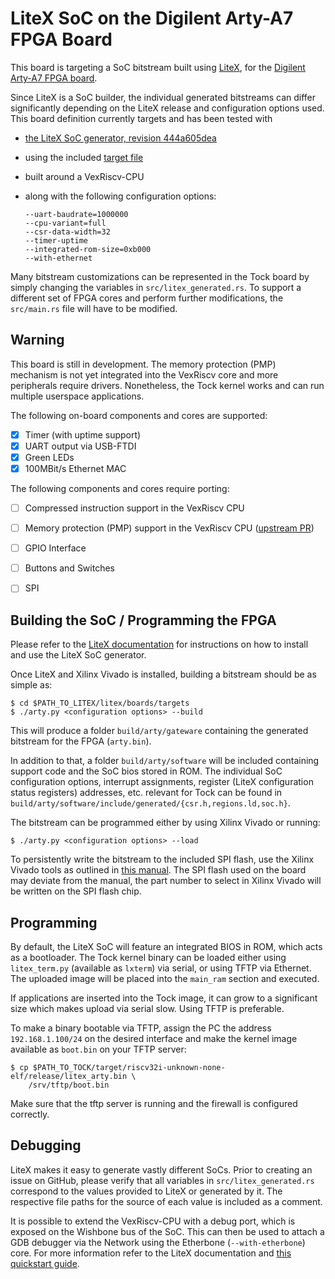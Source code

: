 LiteX SoC on the Digilent Arty-A7 FPGA Board
============================================

This board is targeting a SoC bitstream built using
[LiteX](https://github.com/enjoy-digital/litex), for the [Digilent
Arty-A7 FPGA
board](https://reference.digilentinc.com/reference/programmable-logic/arty-a7/start).

Since LiteX is a SoC builder, the individual generated bitstreams can
differ significantly depending on the LiteX release and configuration
options used. This board definition currently targets and has been
tested with
- [the LiteX SoC generator, revision
  444a605dea](https://github.com/enjoy-digital/litex/tree/444a605deae6a561dbe2c49bf3062eae6f3cd887)
- using the included [target
  file](https://github.com/enjoy-digital/litex/blob/444a605deae6a561dbe2c49bf3062eae6f3cd887/litex/boards/targets/arty.py)
- built around a VexRiscv-CPU
- along with the following configuration options:

  ```
  --uart-baudrate=1000000
  --cpu-variant=full
  --csr-data-width=32
  --timer-uptime
  --integrated-rom-size=0xb000
  --with-ethernet
  ```

Many bitstream customizations can be represented in the Tock board by
simply changing the variables in `src/litex_generated.rs`. To support
a different set of FPGA cores and perform further modifications, the
`src/main.rs` file will have to be modified.


Warning
-------

This board is still in development. The memory protection (PMP)
mechanism is not yet integrated into the VexRiscv core and more
peripherals require drivers. Nonetheless, the Tock kernel works and
can run multiple userspace applications.

The following on-board components and cores are supported:
- [X] Timer (with uptime support)
- [X] UART output via USB-FTDI
- [X] Green LEDs
- [X] 100MBit/s Ethernet MAC

The following components and cores require porting:
- [ ] Compressed instruction support in the VexRiscv CPU
- [ ] Memory protection (PMP) support in the VexRiscv CPU ([upstream
      PR](https://github.com/SpinalHDL/VexRiscv/pull/147))
- [ ] GPIO Interface
- [ ] Buttons and Switches
- [ ] SPI


Building the SoC / Programming the FPGA
---------------------------------------

Please refer to the [LiteX
documentation](https://github.com/enjoy-digital/litex/wiki/) for
instructions on how to install and use the LiteX SoC generator.

Once LiteX and Xilinx Vivado is installed, building a bitstream should
be as simple as:

```
$ cd $PATH_TO_LITEX/litex/boards/targets
$ ./arty.py <configuration options> --build
```

This will produce a folder `build/arty/gateware` containing the
generated bitstream for the FPGA (`arty.bin`).

In addition to that, a folder `build/arty/software` will be included
containing support code and the SoC bios stored in ROM. The individual
SoC configuration options, interrupt assignments, register (LiteX
configuration status registers) addresses, etc. relevant for Tock can
be found in
`build/arty/software/include/generated/{csr.h,regions.ld,soc.h}`.

The bitstream can be programmed either by using Xilinx Vivado or running:

```
$ ./arty.py <configuration options> --load
```

To persistently write the bitstream to the included SPI flash, use the
Xilinx Vivado tools as outlined in [this
manual](https://reference.digilentinc.com/learn/programmable-logic/tutorials/arty-programming-guide/start#programming_the_arty_using_quad_spi). The
SPI flash used on the board may deviate from the manual, the part
number to select in Xilinx Vivado will be written on the SPI flash
chip.


Programming
-----------

By default, the LiteX SoC will feature an integrated BIOS in ROM,
which acts as a bootloader. The Tock kernel binary can be loaded
either using `litex_term.py` (available as `lxterm`) via serial, or
using TFTP via Ethernet. The uploaded image will be placed into the
`main_ram` section and executed.

If applications are inserted into the Tock image, it can grow to a
significant size which makes upload via serial slow. Using TFTP is
preferable.

To make a binary bootable via TFTP, assign the PC the address
`192.168.1.100/24` on the desired interface and make the kernel image
available as `boot.bin` on your TFTP server:

```
$ cp $PATH_TO_TOCK/target/riscv32i-unknown-none-elf/release/litex_arty.bin \
    /srv/tftp/boot.bin
```

Make sure that the tftp server is running and the firewall is
configured correctly.


Debugging
---------

LiteX makes it easy to generate vastly different SoCs. Prior to
creating an issue on GitHub, please verify that all variables in
`src/litex_generated.rs` correspond to the values provided to LiteX or
generated by it. The respective file paths for the source of each
value is included as a comment.

It is possible to extend the VexRiscv-CPU with a debug port, which is
exposed on the Wishbone bus of the SoC. This can then be used to
attach a GDB debugger via the Network using the Etherbone
(`--with-etherbone`) core. For more information refer to the LiteX
documentation and [this quickstart
guide](https://github.com/timvideos/litex-buildenv/wiki/Debugging).
